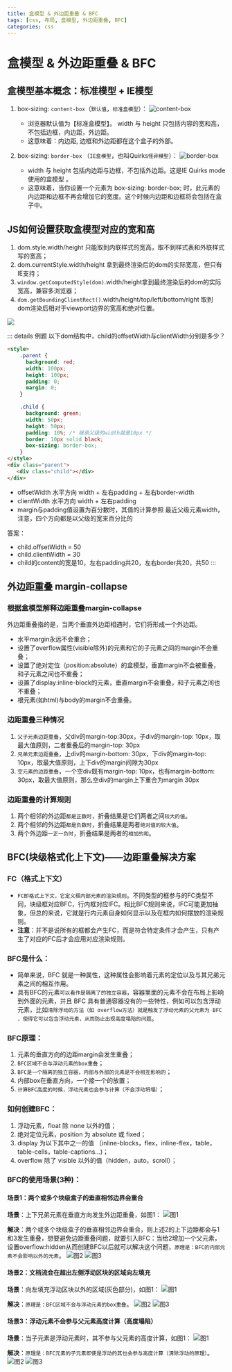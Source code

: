 ```yaml
---
title: 盒模型 & 外边距重叠 & BFC
tags: [css, 布局, 盒模型, 外边距重叠, BFC]
categories: css
---
```


# 盒模型 & 外边距重叠 & BFC

## 盒模型基本概念：标准模型 + IE模型

1. box-sizing: `content-box`（`默认值`，`标准盒模型`）：
 ![content-box](./images/content-box.png)
    - 浏览器默认值为【标准盒模型】。 width 与 height 只包括内容的宽和高， 不包括边框，内边距，外边距。
    - 这意味着：内边距, 边框和外边距都在这个盒子的外部。

2. box-sizing: `border-box` （`IE盒模型`，也叫Quirks`怪异模型`）：
  ![border-box](./images/border-box.png)
    - width 与 height 包括内边距与边框，不包括外边距。这是IE Quirks mode使用的盒模型 。
    - 这意味着，当你设置一个元素为 box-sizing: border-box; 时，此元素的内边距和边框不再会增加它的宽度。这个时候内边距和边框将会包括在盒子中。

## JS如何设置获取盒模型对应的宽和高
1. dom.style.width/height 只能取到内联样式的宽高，取不到样式表和外联样式写的宽高；
2. dom.currentStyle.width/height 拿到最终渲染后的dom的实际宽高，但只有IE支持；
3. `window.getComputedStyle(dom)`.width/height拿到最终渲染后的dom的实际宽高，兼容多浏览器；
4. `dom.getBoundingClientRect()`.width/height/top/left/bottom/right 取到dom渲染后相对于viewport边界的宽高和绝对位置。

![](./images/layout-3-col-01.png)

::: details 例题
以下dom结构中，child的offsetWidth与clientWidth分别是多少？
```html
<style>
    .parent {
      background: red;
      width: 100px;
      height: 100px;
      padding: 0;
      margin: 0;
    }

    .child {
      background: green;
      width: 50px;
      height: 50px;
      padding: 10%; /* 继承父级的width就是10px */
      border: 10px solid black;
      box-sizing: border-box;
    }
</style>
<div class="parent">
   <div class="child"></div>
</div>
```
- offsetWidth 水平方向 width + 左右padding + 左右border-width
- clientWidth 水平方向 width + 左右padding
- margin与padding值设置为百分数时，其值的计算参照 最近父级元素width，注意，四个方向都是以父级的宽来百分比的

答案：
- child.offsetWidth = 50
- child.clientWidth = 30
- child的content的宽是10，左右padding共20，左右border共20，共50
:::

## 外边距重叠 margin-collapse

### 根据盒模型解释边距重叠margin-collapse

外边距重叠指的是，当两个垂直外边距相遇时，它们将形成一个外边距。
- 水平margin永远不会重合；
- 设置了overflow属性(visible除外)的元素和它的子元素之间的margin不会重叠；
- 设置了绝对定位（position:absolute）的盒模型，垂直margin不会被重叠，和子元素之间也不重叠；
- 设置了display:inline-block的元素，垂直margin不会重叠，和子元素之间也不重叠；
- 根元素(如html)与body的margin不会重叠。

### 边距重叠三种情况

1. `父子元素边距重叠`，父div的margin-top:30px，子div的margin-top: 10px，取最大值原则，二者重叠后的margin-top: 30px
2. `兄弟元素边距重叠`，上div的margin-bottom: 30px，下div的margin-top: 10px，取最大值原则，上下div的margin间隙为30px
3. `空元素的边距重叠`，一个空div既有margin-top: 10px，也有margin-bottom: 30px，取最大值原则，那么空div的margin上下重合为margin 30px

### 边距重叠的计算规则
1. 两个相邻的外边距`都是正数时`，折叠结果是它们两者之间`较大的值`。
2. 两个相邻的外边距`都是负数时`，折叠结果是两者`绝对值的较大值`。
3. 两个外边距`一正一负时`，折叠结果是两者的`相加的和`。

## BFC(块级格式化上下文)——边距重叠解决方案

### FC（格式上下文）
- `FC即格式上下文，它定义框内部元素的渲染规则`。不同类型的框参与的FC类型不同，块级框对应BFC，行内框对应IFC。相比BFC规则来说，IFC可能更加抽象，但总的来说，它就是行内元素自身如何显示以及在框内如何摆放的渲染规则。
- **注意**：并不是说所有的框都会产生FC，而是符合特定条件才会产生，只有产生了对应的FC后才会应用对应渲染规则。

### BFC是什么：
- 简单来说，BFC 就是一种属性，这种属性会影响着元素的定位以及与其兄弟元素之间的相互作用。
- 具有BFC的元素`可以看作是隔离了的独立容器`，容器里面的元素不会在布局上影响到外面的元素，并且 BFC 具有普通容器没有的一些特性，例如可以包含浮动元素，比如`清除浮动的方法（如 overflow方法）就是触发了浮动元素的父元素为 BFC ，使得它可以包含浮动元素，从而防止出现高度塌陷的问题`。

### BFC原理：
1. 元素的垂直方向的边距margin会发生重叠；
2. `BFC区域不会与浮动元素的box重叠`；
3. `BFC是一个隔离的独立容器，内部与外部的元素是不会相互影响的`；
4. 内部box在垂直方向，一个接一个的放置；
5. `计算BFC高度的时候，浮动元素也会参与计算（不会浮动坍塌）`；

### 如何创建BFC：
1. 浮动元素，float 除 none 以外的值；
2. 绝对定位元素，position 为 absolute 或 fixed；
3. display 为以下其中之一的值 （inline-blocks，flex，inline-flex，table，table-cells，table-captions...)；
4. overflow 除了 visible 以外的值（hidden，auto，scroll）；

### BFC的使用场景(3种)：

#### 场景1：两个或多个块级盒子的垂直相邻边界会重合

**场景**：上下兄弟元素在垂直方向发生外边距重叠，如图1：
![图1](./images/BFC-1-01.png)

**解决**：两个或多个块级盒子的垂直相邻边界会重合，则上述2的上下边距都会与1和3发生重叠，想要避免边距重叠问题，就要引入BFC：当给2增加一个父元素，设置overflow:hidden从而创建BFC以后就可以解决这个问题，`原理是：BFC的内部元素不会影响以外的元素`。
![图2](./images/BFC-1-02.png)
![图3](./images/BFC-1-03.png)

#### 场景2：文档流会在超出左侧浮动区块的区域向左填充

**场景**：向左填充浮动区块以外的区域(灰色部分)，如图1：
![图1](./images/BFC-2-01.png)

**解决**：`原理是：BFC区域不会与浮动元素的box重叠`。
![图2](./images/BFC-2-02.png)
![图3](./images/BFC-2-03.png)

#### 场景3：浮动元素不会参与父元素高度计算（高度塌陷）

**场景**：当子元素是浮动元素时，其不参与父元素的高度计算，如图1：
![图1](./images/BFC-3-01.png)

**解决**：`原理是：BFC元素的子元素即使是浮动的其也会参与高度计算（清除浮动的原理）`。
![图2](./images/BFC-3-02.png)
![图3](./images/BFC-3-03.png)

